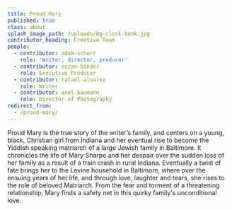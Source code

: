 ```yaml
---
title: Proud Mary
published: true
class: about
splash_image_path: /uploads/bg-clock-book.jpg
contributor_heading: Creative Team
people:
  - contributor: adam-scherr
    role: 'Writer, director, producer'
  - contributor: suzan-binder
    role: Executive Producer
  - contributor: rafael-alvarez
    role: Writer
  - contributor: axel-baumann
    role: Director of Photography
redirect_from:
  - /proud-mary/
---
```



Proud Mary is the true story of the writer’s family, and centers on a young, black, Christian girl from Indiana and her eventual rise to become the Yiddish speaking matriarch of a large Jewish family in Baltimore. It chronicles the life of Mary Sharpe and her despair over the sudden loss of her family as a result of a train crash in rural Indiana. Eventually a twist of fate brings her to the Levine household in Baltimore, where over the ensuing years of her life, and through love, laughter and tears, she rises to the role of beloved Matriarch. From the fear and torment of a threatening relationship, Mary finds a safety net in this quirky family's unconditional love.